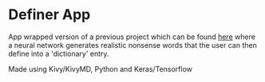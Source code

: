# Definer App

App wrapped version of a previous project which can be found [here](https://github.com/CZboop/Vorpal-Dictionary) where a neural network generates realistic nonsense words that the user can then define into a 'dictionary' entry.

Made using Kivy/KivyMD, Python and Keras/Tensorflow
